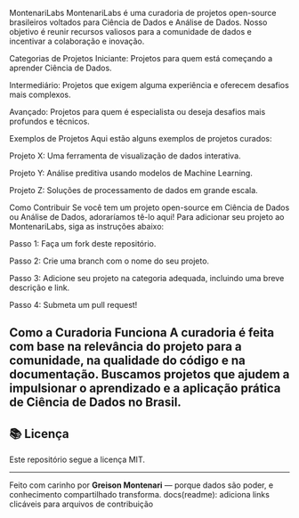 MontenariLabs
MontenariLabs é uma curadoria de projetos open-source brasileiros voltados para Ciência de Dados e Análise de Dados. Nosso objetivo é reunir recursos valiosos para a comunidade de dados e incentivar a colaboração e inovação.

Categorias de Projetos
Iniciante: Projetos para quem está começando a aprender Ciência de Dados.

Intermediário: Projetos que exigem alguma experiência e oferecem desafios mais complexos.

Avançado: Projetos para quem é especialista ou deseja desafios mais profundos e técnicos.

Exemplos de Projetos
Aqui estão alguns exemplos de projetos curados:

Projeto X: Uma ferramenta de visualização de dados interativa.

Projeto Y: Análise preditiva usando modelos de Machine Learning.

Projeto Z: Soluções de processamento de dados em grande escala.

Como Contribuir
Se você tem um projeto open-source em Ciência de Dados ou Análise de Dados, adoraríamos tê-lo aqui! Para adicionar seu projeto ao MontenariLabs, siga as instruções abaixo:

Passo 1: Faça um fork deste repositório.

Passo 2: Crie uma branch com o nome do seu projeto.

Passo 3: Adicione seu projeto na categoria adequada, incluindo uma breve descrição e link.

Passo 4: Submeta um pull request!

Como a Curadoria Funciona
A curadoria é feita com base na relevância do projeto para a comunidade, na qualidade do código e na documentação. Buscamos projetos que ajudem a impulsionar o aprendizado e a aplicação prática de Ciência de Dados no Brasil.
---

## 📚 Licença

Este repositório segue a licença MIT.

---

Feito com carinho por **Greison Montenari** — porque dados são poder, e conhecimento compartilhado transforma.
docs(readme): adiciona links clicáveis para arquivos de contribuição


